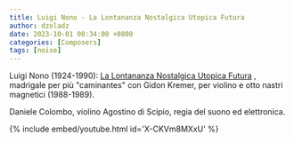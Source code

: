 ```yaml
---
title: Luigi Nono - La Lontananza Nostalgica Utopica Futura
author: dzoladz
date: 2023-10-01 00:34:00 +0800
categories: [Composers]
tags: [noise]
---
```


Luigi Nono (1924-1990): [La Lontananza Nostalgica Utopica Futura](https://www.youtube.com/watch?v=X-CKVm8MXxU)
, madrigale per più "caminantes" con Gidon Kremer,  per violino e otto nastri magnetici (1988-1989).

Daniele Colombo, violino
Agostino di Scipio, regia del suono ed elettronica.

{% include embed/youtube.html id='X-CKVm8MXxU' %}
